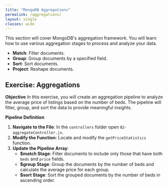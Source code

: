 ```yaml
---
title: "MongoDB Aggregations"
permalink: /aggregations/
layout: single
classes: wide
---
```


This section will cover MongoDB's aggregation framework. You will learn how to use various aggregation stages to process and analyze your data.

- **Match**: Filter documents.
- **Group**: Group documents by a specified field.
- **Sort**: Sort documents.
- **Project**: Reshape documents.

## Exercise: Aggregations

**Objective** 
In this exercise, you will create an aggregation pipeline to analyze the average price of listings based on the number of beds. The pipeline will filter, group, and sort the data to provide meaningful insights.

**Pipeline Definition**  

1. **Navigate to the File**: In the `controllers` folder open `02-aggregateController.js`.
2. **Modify the Function**: Locate and modify the `getPriceStatistics` function.
3. **Update the Pipeline Array**:
    - **$match Stage**: Filter documents to include only those that have both `beds` and `price` fields.
    - **$group Stage**: Group the documents by the number of beds and calculate the average price for each group.
    - **$sort Stage**: Sort the grouped documents by the number of beds in ascending order.
